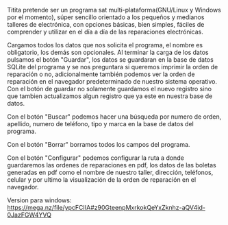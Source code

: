 

Titita pretende ser un programa sat multi-plataforma(GNU/Linux y Windows por el momento), súper sencillo orientado a los pequeños y medianos talleres de 
electrónica, con opciones básicas, bien simples, fáciles de comprender y utilizar en el día a día de las reparaciones electrónicas.

Cargamos todos los datos que nos solicita el programa, el nombre es obligatorio, los demás son opcionales. Al terminar la carga de los datos pulsamos el 
botón "Guardar", los datos se guardaran en la base de datos SQLite del programa y se nos preguntara si queremos imprimir la orden de reparación 
o no, adicionalmente también podemos ver la orden de reparación en el navegador predeterminado de nuestro sistema operativo.
Con el botón de guardar no solamente guardamos el nuevo registro sino que tambien actualizamos algun registro que ya este en nuestra base de datos.

Con el botón "Buscar" podemos hacer una búsqueda por numero de orden, apellido, numero de teléfono, tipo y marca en la base de datos del programa.

Con el botón "Borrar" borramos todos los campos del programa.

Con el botón "Configurar" podemos configurar la ruta a donde guardaremos las ordenes de reparaciones en pdf, los datos de las boletas generadas en pdf 
como el nombre de nuestro taller, dirección, teléfonos, celular y por ultimo la visualización de la orden de reparación en el navegador.

Version para windows: https://mega.nz/file/ypcFCIIA#z90GteenpMxrkokQeYxZknhz-aQV4id-0JazFGW4YVQ
